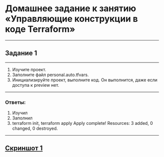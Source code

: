 # Домашнее задание к занятию «Управляющие конструкции в коде Terraform»
---
## Задание 1
---
1. Изучите проект.
2. Заполните файл personal.auto.tfvars.
3. Инициализируйте проект, выполните код. Он выполнится, даже если доступа к preview нет.
---
### Ответы:
1. Изучил
2. Заполнил
3. terraform init, terraform apply
Apply complete! Resources: 3 added, 0 changed, 0 destroyed.
---
[Скриншот 1](https://github.com/AntonStogov/netology_terraform/blob/main/lesson3/src/Screenshot%202024-08-12%20221645.png?raw=true)
---
